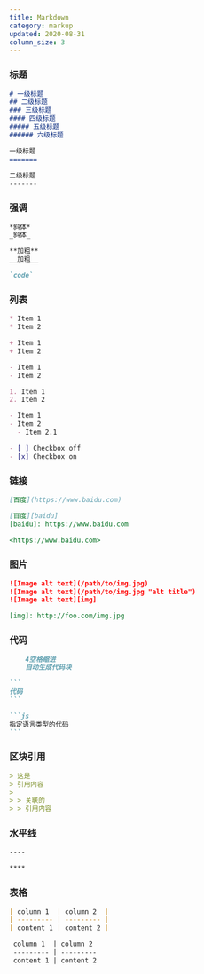 ```yaml
--- 
title: Markdown
category: markup
updated: 2020-08-31
column_size: 3
---
```


### 标题

```markdown
# 一级标题
## 二级标题
### 三级标题
#### 四级标题
##### 五级标题
###### 六级标题
```

```markdown
一级标题
=======

二级标题
-------
```

### 强调

```markdown
*斜体*
_斜体_
```

```markdown
**加粗**
__加粗__
```

```markdown
`code`
```

### 列表

```markdown
* Item 1
* Item 2

+ Item 1
+ Item 2

- Item 1
- Item 2
```

```markdown
1. Item 1
2. Item 2
```

```markdown
- Item 1
- Item 2
  - Item 2.1
```

```markdown
- [ ] Checkbox off
- [x] Checkbox on
```

### 链接

```markdown
[百度](https://www.baidu.com)
```

```markdown
[百度][baidu]
[baidu]: https://www.baidu.com
```

```markdown
<https://www.baidu.com>
```

### 图片

```markdown
![Image alt text](/path/to/img.jpg)
![Image alt text](/path/to/img.jpg "alt title")
![Image alt text][img]
```

```markdown
[img]: http://foo.com/img.jpg
```

### 代码

```markdown
    4空格缩进
    自动生成代码块
```


~~~markdown
```
代码
```
~~~


~~~markdown
```js
指定语言类型的代码
```
~~~

### 区块引用

```markdown
> 这是
> 引用内容
>
> > 关联的
> > 引用内容
```

### 水平线

```markdown
----
```

```markdown
****
```

### 表格

```markdown
| column 1  | column 2  |
| --------- | --------- |
| content 1 | content 2 |
```

```markdown
 column 1  | column 2  
 --------- | --------- 
 content 1 | content 2 
```